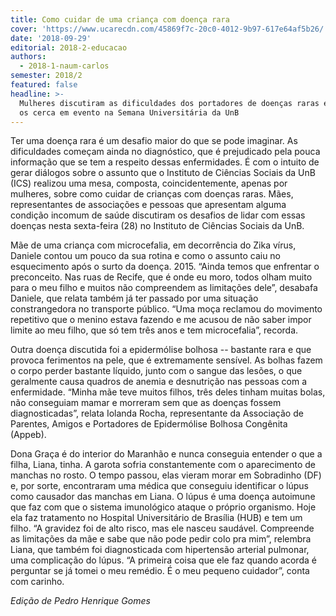 ```yaml
---
title: Como cuidar de uma criança com doença rara
cover: 'https://www.ucarecdn.com/45869f7c-20c0-4012-9b97-617e64af5b26/'
date: '2018-09-29'
editorial: 2018-2-educacao
authors:
  - 2018-1-naum-carlos
semester: 2018/2
featured: false
headline: >-
  Mulheres discutiram as dificuldades dos portadores de doenças raras e de quem
  os cerca em evento na Semana Universitária da UnB
---
```

Ter uma doença rara é um desafio maior do que se pode imaginar. As dificuldades começam ainda no diagnóstico, que é prejudicado pela pouca informação que se tem a respeito dessas enfermidades. É com o intuito de gerar diálogos sobre o assunto que o Instituto de Ciências Sociais da UnB (ICS) realizou uma mesa, composta, coincidentemente, apenas por mulheres, sobre como cuidar de crianças com doenças raras. Mães, representantes de associações e pessoas que apresentam alguma condição incomum de saúde discutiram os desafios de lidar com essas doenças nesta sexta-feira (28) no Instituto de Ciências Sociais da UnB.

Mãe de uma criança com microcefalia, em decorrência do Zika vírus, Daniele contou um pouco da sua rotina e como o assunto caiu no esquecimento após o surto da doença. 2015. “Ainda temos que enfrentar o preconceito. Nas ruas de Recife, que é onde eu moro, todos olham muito para o meu filho e muitos não compreendem as limitações dele”, desabafa Daniele, que relata também já ter passado por uma situação constrangedora no transporte público. “Uma moça reclamou do movimento repetitivo que o menino estava fazendo e me acusou de não saber impor limite ao meu filho, que só tem três anos e tem microcefalia”, recorda.

Outra doença discutida foi a epidermólise bolhosa -- bastante rara e que provoca ferimentos na pele, que é extremamente sensível. As bolhas fazem o corpo perder bastante líquido, junto com o sangue das lesões, o que geralmente causa quadros de anemia e desnutrição nas pessoas com a enfermidade. “Minha mãe teve muitos filhos, três deles tinham muitas bolas, não conseguiam mamar e morreram sem que as doenças fossem diagnosticadas”, relata Iolanda Rocha, representante da Associação de Parentes, Amigos e Portadores de Epidermólise Bolhosa Congênita (Appeb).

Dona Graça é do interior do Maranhão e nunca conseguia entender o que a filha, Liana, tinha. A garota sofria constantemente com o aparecimento de manchas no rosto. O tempo passou, elas vieram morar em Sobradinho (DF) e, por sorte, encontraram uma médica que conseguiu identificar o lúpus como causador das manchas em Liana. O lúpus é uma doença autoimune que faz com que o sistema imunológico ataque o próprio organismo. Hoje ela faz tratamento no Hospital Universitário de Brasília (HUB) e tem um filho. “A gravidez foi de alto risco, mas ele nasceu saudável. Compreende as limitações da mãe e sabe que não pode pedir colo pra mim”, relembra Liana, que também foi diagnosticada com hipertensão arterial pulmonar, uma complicação do lúpus. “A primeira coisa que ele faz quando acorda é perguntar se já tomei o meu remédio. É o meu pequeno cuidador”, conta com carinho.

_Edição de Pedro Henrique Gomes_
